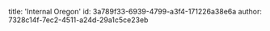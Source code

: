 title: 'Internal Oregon'
id: 3a789f33-6939-4799-a3f4-171226a38e6a
author: 7328c14f-7ec2-4511-a24d-29a1c5ce23eb
